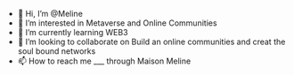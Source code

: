 - 👋 Hi, I’m @Meline
- 👀 I’m interested in Metaverse and Online Communities 
- 🌱 I’m currently learning WEB3
- 💞️ I’m looking to collaborate on Build an online communities and creat the soul bound networks 
- 📫 How to reach me ___ through Maison Meline 

<!---
Coconuts1043/Coconuts1043 is a ✨ special ✨ repository because its `README.md` (this file) appears on your GitHub profile.
You can click the Preview link to take a look at your changes.
--->
